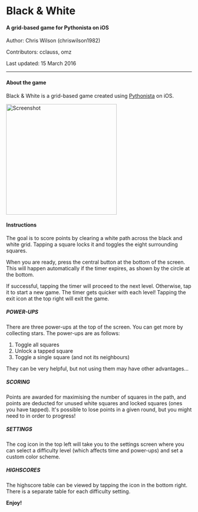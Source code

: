 # Black & White
#### A grid-based game for Pythonista on iOS

Author: Chris Wilson (chriswilson1982)

Contributors: cclauss, omz

Last updated: 15 March 2016

***

#### About the game

Black & White is a grid-based game created using [Pythonista](http://omz-software.com/pythonista/) on iOS.

<img src="https://www.dropbox.com/s/z3tkj57kgdc8tbq/screenshot.png?raw=1" alt="Screenshot" width="300"/>


#### Instructions

The goal is to score points by clearing a white path across the black and white grid. Tapping a square locks it and toggles the eight surrounding squares. 

When you are ready, press the central button at the bottom of the screen. This will happen automatically if the timer expires, as shown by the circle at the bottom.

If successful, tapping the timer will proceed to the next level. Otherwise, tap it to start a new game. The timer gets quicker with each level! Tapping the exit icon at the top right will exit the game.

##### POWER-UPS

There are three power-ups at the top of the screen. You can get more by collecting stars. The power-ups are as follows:

1) Toggle all squares
2) Unlock a tapped square
3) Toggle a single square (and not its neighbours)

They can be very helpful, but not using them may have other advantages...

##### SCORING

Points are awarded for maximising the number of squares in the path, and points are deducted for unused white squares and locked squares (ones you have tapped). It's possible to lose points in a given round, but you might need to in order to progress!

##### SETTINGS

The cog icon in the top left will take you to the settings screen where you can select a difficulty level (which affects time and power-ups) and set a custom color scheme.

##### HIGHSCORES

The highscore table can be viewed by tapping the icon in the bottom right. There is a separate table for each difficulty setting.

__Enjoy!__
